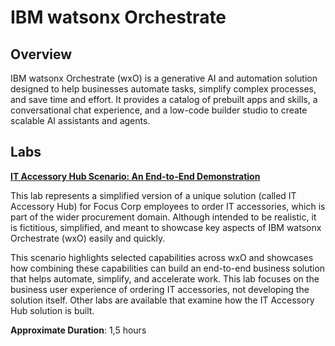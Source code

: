 # IBM watsonx Orchestrate

## Overview

IBM watsonx Orchestrate (wxO) is a generative AI and automation solution designed to help businesses automate tasks, simplify complex processes, and save time and effort. It provides a catalog of prebuilt apps and skills, a conversational chat experience, and a low-code builder studio to create scalable AI assistants and agents.

## Labs

**[IT Accessory Hub Scenario: An End-to-End Demonstration](wxo%20IT%20Accessory%20Hub%20Scenario%20End-to-End%20Demo.pdf)**

This lab represents a simplified version of a unique solution (called IT Accessory Hub) for Focus Corp employees to order IT accessories, which is part of the wider procurement domain. Although intended to be realistic, it is fictitious, simplified, and meant to showcase key aspects of IBM watsonx Orchestrate (wxO) easily and quickly.

This scenario highlights selected capabilities across wxO and showcases how combining these capabilities can build an end-to-end business solution that helps automate, simplify, and accelerate work.
This lab focuses on the business user experience of ordering IT accessories, not developing the solution itself. Other labs are available that examine how the IT Accessory Hub solution is built.

**Approximate Duration**: 1,5 hours

